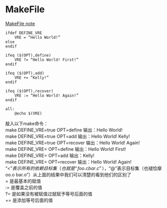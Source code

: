 MakeFile
========
[MakeFile note](https://blog.csdn.net/weixin_38391755/article/details/80380786 "a makefile documetation")

```
ifdef DEFINE_VRE
    VRE = “Hello World!”
else
endif

ifeq ($(OPT),define)
    VRE ?= “Hello World! First!”
endif

ifeq ($(OPT),add)
    VRE += “Kelly!”
endif

ifeq ($(OPT),recover)
    VRE := “Hello World! Again!”
endif

all:
    @echo $(VRE)
```
敲入以下make命令：<br>
make DEFINE_VRE=true OPT=define 输出：Hello World! <br>
make DEFINE_VRE=true OPT=add 输出：Hello World! Kelly! <br>
make DEFINE_VRE=true OPT=recover  输出：Hello World! Again! <br>
make DEFINE_VRE= OPT=define 输出：Hello World! First! <br>
make DEFINE_VRE= OPT=add 输出：Kelly! <br>
make DEFINE_VRE= OPT=recover 输出：Hello World! Again! <br>
“$<”表示所有的依赖目标集（也就是“foo.c bar.c”），“$@”表示目标集（也褪恰癴oo.o bar.o”）从上面的结果中我们可以清楚的看到他们的区别了<br>
= 是最基本的赋值 <br>
:= 是覆盖之前的值 <br>
?= 是如果没有被赋值过就赋予等号后面的值 <br>
+= 是添加等号后面的值<br>

